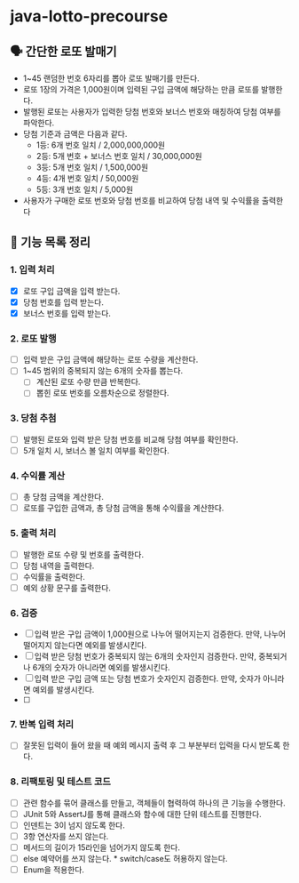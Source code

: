 # java-lotto-precourse

## 🗣️ 간단한 로또 발매기
 - 1~45 랜덤한 번호 6자리를 뽑아 로또 발매기를 만든다.
 - 로또 1장의 가격은 1,000원이며 입력된 구입 금액에 해당하는 만큼 로또를 발행한다.
 - 발행된 로또는 사용자가 입력한 당첨 번호와 보너스 번호와 매칭하여 당첨 여부를 파악한다.
 - 당첨 기준과 금액은 다음과 같다.
   - 1등: 6개 번호 일치 / 2,000,000,000원
   - 2등: 5개 번호 + 보너스 번호 일치 / 30,000,000원
   - 3등: 5개 번호 일치 / 1,500,000원
   - 4등: 4개 번호 일치 / 50,000원
   - 5등: 3개 번호 일치 / 5,000원
 - 사용자가 구매한 로또 번호와 당첨 번호를 비교하여 당첨 내역 및 수익률을 출력한다


## 📜 기능 목록 정리

### 1. 입력 처리
- [x] 로또 구입 금액을 입력 받는다.
- [x] 당첨 번호를 입력 받는다. 
- [x] 보너스 번호를 입력 받는다.

### 2. 로또 발행
- [ ] 입력 받은 구입 금액에 해당하는 로또 수량을 계산한다.
- [ ] 1~45 범위의 중복되지 않는 6개의 숫자를 뽑는다.
  - [ ] 계산된 로또 수량 만큼 반복한다.
  - [ ] 뽑힌 로또 번호를 오름차순으로 정렬한다.

### 3. 당첨 추첨
- [ ] 발행된 로또와 입력 받은 당첨 번호를 비교해 당첨 여부를 확인한다.
- [ ] 5개 일치 시, 보너스 볼 일치 여부를 확인한다.

### 4. 수익률 계산
- [ ] 총 당첨 금액을 계산한다.
- [ ] 로또를 구입한 금액과, 총 당첨 금액을 통해 수익률을 계산한다.

### 5. 출력 처리
- [ ] 발행한 로또 수량 및 번호를 출력한다.
- [ ] 당첨 내역을 출력한다.
- [ ] 수익률을 출력한다.
- [ ] 예외 상황 문구를 출력한다.

### 6. 검증
- [ ] 입력 받은 구입 금액이 1,000원으로 나누어 떨어지는지 검증한다. 만약, 나누어 떨어지지 않는다면 예외를 발생시킨다.
- [ ] 입력 받은 당첨 번호가 중복되지 않는 6개의 숫자인지 검증한다. 만약, 중복되거나 6개의 숫자가 아니라면 예외를 발생시킨다.
- [ ] 입력 받은 구입 금액 또는 당첨 번호가 숫자인지 검증한다. 만약, 숫자가 아니라면 예외를 발생시킨다.
- [ ] 

### 7. 반복 입력 처리
- [ ] 잘못된 입력이 들어 왔을 때 예외 메시지 출력 후 그 부분부터 입력을 다시 받도록 한다.

### 8. 리팩토링 및 테스트 코드
- [ ] 관련 함수를 묶어 클래스를 만들고, 객체들이 협력하여 하나의 큰 기능을 수행한다.
- [ ] JUnit 5와 AssertJ를 통해 클래스와 함수에 대한 단위 테스트를 진행한다.
- [ ] 인덴트는 3이 넘지 않도록 한다.
- [ ] 3항 연산자를 쓰지 않는다.
- [ ] 메서드의 길이가 15라인을 넘어가지 않도록 한다.
- [ ] else 예약어를 쓰지 않는다.  * switch/case도 허용하지 않는다.
- [ ] Enum을 적용한다.